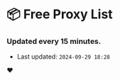 # :package: Free Proxy List
### Updated every 15 minutes.

- Last updated: `2024-09-29 18:28`

:heart:
